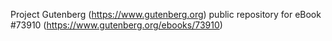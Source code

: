 Project Gutenberg (https://www.gutenberg.org) public repository for eBook #73910 (https://www.gutenberg.org/ebooks/73910)
